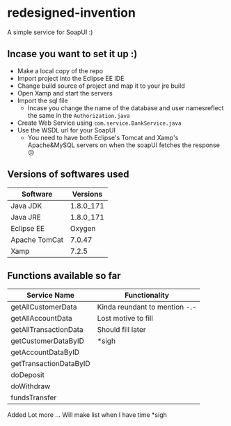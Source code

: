# redesigned-invention
A simple service for SoapUI :)

## Incase you want to set it up :)
- Make a local copy of the repo
- Import project into the Eclipse EE IDE
- Change build source of project and map it to your jre build
- Open Xamp and start the servers
- Import the sql file 
	- Incase you change the name of the database and user namesreflect the same in the `Authorization.java`
- Create Web Service using `com.service.BankService.java`
- Use the WSDL url for your SoapUI
	- You need to have both Eclipse's Tomcat and Xamp's Apache&MySQL servers on when the soapUI fetches the response :expressionless:

## Versions of softwares used
Software | Versions
-------- | --------
Java JDK | 1.8.0_171
Java JRE | 1.8.0_171
Eclipse EE | Oxygen 
Apache TomCat | 7.0.47
Xamp | 7.2.5

## Functions available so far
Service Name | Functionality
-------------|-------------
getAllCustomerData | Kinda reundant to mention -.-
getAllAccountData | Lost motive to fill
getAllTransactionData | Should fill later
getCustomerDataByID | *sigh
getAccountDataByID | 
getTransactionDataByID | 
doDeposit | 
doWithdraw | 
fundsTransfer |

Added Lot more ... Will make list when I have time *sigh 
